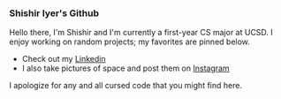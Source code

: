 ### Shishir Iyer's Github

Hello there, I'm Shishir and I'm currently a first-year CS major at UCSD. I enjoy working on random projects; my favorites are pinned below.
 - Check out my [Linkedin](https://www.linkedin.com/in/shishir-iyer-1973ba1a5/)
 - I also take pictures of space and post them on [Instagram](https://www.instagram.com/shishiriyer_photography/)

I apologize for any and all cursed code that you might find here.
